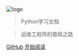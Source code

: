 ![logo](_media/favicon.ico)

> Python学习文档

> 运维工程师的救赎之路

[GitHub](https://like-ycy.github.io/The-salvation-road-of-Linux-engineer/#/)
[开始阅读](README.md)

